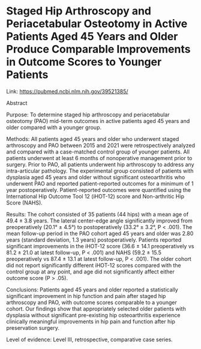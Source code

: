 # Staged Hip Arthroscopy and Periacetabular Osteotomy in Active Patients Aged 45 Years and Older Produce Comparable Improvements in Outcome Scores to Younger Patients 

Link: https://pubmed.ncbi.nlm.nih.gov/39521385/

Abstract

Purpose: To determine staged hip arthroscopy and periacetabular osteotomy (PAO) mid-term outcomes in active patients aged 45 years and older compared with a younger group.

Methods: All patients aged 45 years and older who underwent staged arthroscopy and PAO between 2015 and 2021 were retrospectively analyzed and compared with a case-matched control group of younger patients. All patients underwent at least 6 months of nonoperative management prior to surgery. Prior to PAO, all patients underwent hip arthroscopy to address any intra-articular pathology. The experimental group consisted of patients with dysplasia aged 45 years and older without significant osteoarthritis who underwent PAO and reported patient-reported outcomes for a minimum of 1 year postoperatively. Patient-reported outcomes were quantified using the International Hip Outcome Tool 12 (iHOT-12) score and Non-arthritic Hip Score (NAHS).

Results: The cohort consisted of 35 patients (44 hips) with a mean age of 49.4 ± 3.8 years. The lateral center-edge angle significantly improved from preoperatively (20.1° ± 4.5°) to postoperatively (33.2° ± 3.2°, P < .001). The mean follow-up period in the PAO cohort aged 45 years and older was 2.80 years (standard deviation, 1.3 years) postoperatively. Patients reported significant improvements in the iHOT-12 score (36.6 ± 14.1 preoperatively vs 81.2 ± 21.0 at latest follow-up, P < .001) and NAHS (59.2 ± 15.5 preoperatively vs 87.4 ± 13.1 at latest follow-up, P < .001). The older cohort did not report significantly different iHOT-12 scores compared with the control group at any point, and age did not significantly affect either outcome score (P > .05).

Conclusions: Patients aged 45 years and older reported a statistically significant improvement in hip function and pain after staged hip arthroscopy and PAO, with outcome scores comparable to a younger cohort. Our findings show that appropriately selected older patients with dysplasia without significant pre-existing hip osteoarthritis experience clinically meaningful improvements in hip pain and function after hip preservation surgery.

Level of evidence: Level III, retrospective, comparative case series.
